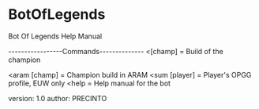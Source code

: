 # BotOfLegends
Bot Of Legends Help Manual

-----------------Commands--------------
<[champ] = Build of the champion

<aram [champ] = Champion build in ARAM
<sum [player] = Player's OPGG profile, EUW only
<help = Help manual for the bot

version: 1.0
author: PRECINTO
